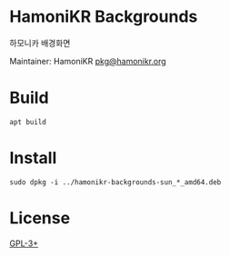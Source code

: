 # HamoniKR Backgrounds
하모니카 배경화면

Maintainer: HamoniKR <pkg@hamonikr.org>

# Build
```
apt build
```

# Install

```
sudo dpkg -i ../hamonikr-backgrounds-sun_*_amd64.deb
```

# License
[GPL-3+](LICENSE)
